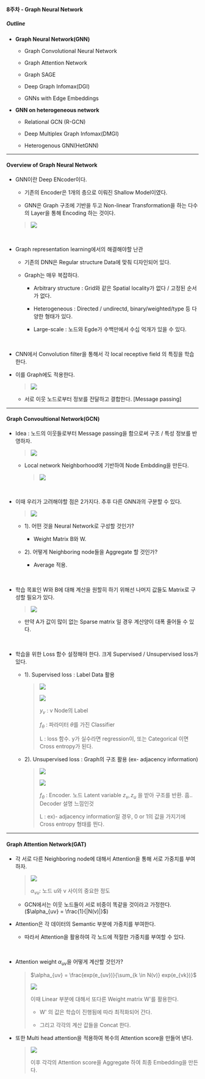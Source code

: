 #### 8주차 - Graph Neural Network



##### Outline

- **Graph Neural Network(GNN)**
  
  - Graph Convolutional Neural Network 
  
  - Graph Attention Network 
  
  - Graph SAGE
  
  - Deep Graph Infomax(DGI)
  
  - GNNs with Edge Embeddings 

- **GNN on heterogeneous network** 
  
  - Relational GCN (R-GCN)
  
  - Deep Multiplex Graph Infomax(DMGI)
  
  - Heterogenous GNN(HetGNN)





---- 

#### Overview of Graph Neural Network

- GNN이란 Deep ENcoder이다. 
  
  - 기존의 Encoder은 1개의 층으로 이뤄진 Shallow Model이였다. 
  
  - GNN은 Graph 구조에 기반을 두고 Non-linear Transformation을 하는 다수의 Layer을 통해 Encoding 하는 것이다. 
  
  > ![](picture/8-1.png)

<br> 

- Graph representation learning에서의 해결해야할 난관 
  
  - 기존의 DNN은 Regular structure Data에 맞춰 디자인되어 있다. 
  
  - Graph는 매우 복잡하다.
    
    - Arbitrary structure : Grid와 같은 Spatial locality가 없다 / 고정된 순서가 없다. 
    
    - Heterogeneous : Directed / undirectd, binary/weighted/type 등 다양한 형태가 있다. 
    
    - Large-scale : 노드와 Egde가 수백만에서 수십 억개가 있을 수 있다. 



<br>

- CNN에서 Convolution filter을 통해서 각 local receptive field 의 특징을 학습한다. 

- 이를 Graph에도 적용한다. 
  
  > ![](picture/8-2.png)
  
  - 서로 이웃 노드로부터 정보를 전달하고 결합한다. [Message passing]



---- 

#### Graph Convoultional Network(GCN)

- Idea : 노드의 이웃들로부터 Message passing을 함으로써 구조 / 특성 정보를 반영하자. 
  
  > ![](picture/8-3.png)
  
  - Local network Neighborhood에 기반하여 Node Embdding을 만든다. 
    
    > ![](picture/8-4.png)



<br>

- 이때 우리가 고려해야할 점은 2가지다. 추후 다른 GNN과의 구분할 수 있다.
  
  > ![](picture/8-5.png)
  
  - 1). 어떤 것을 Neural Network로 구성할 것인가? 
    
    - Weight Matrix B와 W. 
  
  - 2). 어떻게 Neighboring node들을 Aggregate 할 것인가? 
    
    - Average 적용. 

<br> 

- 학습 목표인 W와 B에 대해 계산을 원할히 하기 위해선 나머지 값들도 Matrix로 구성할 필요가 있다. 
  
  > ![](picture/8-6.png)
  
  - 만약 A가 값이 많이 없는 Sparse matrix 일 경우 계산양이 대폭 줄어들 수 있다. 



<br>

- 학습을 위한 Loss 함수 설정해야 한다. 크게 Supervised / Unsupervised loss가 있다.
  
  - 1). Supervised loss : Label Data 활용 
    
    > ![](picture/8-7.png)
    > 
    > ![](picture/8-9.png)
    > 
    > $y_v$ : v Node의 Label 
    > 
    > $f_\theta$ : 파라미터 $\theta$를 가진 Classifier 
    > 
    > L : loss 함수. y가 실수라면 regression이, 또는 Categorical 이면 Cross entropy가 된다. 
  
  - 2). Unsupervised loss : Graph의 구조 활용 (ex- adjacency information)
    
    > ![](picture/8-8.png)
    > 
    > ![](picture/8-10.png)
    > 
    > $f_\theta$ : Encoder. 노드 Latent variable $z_v, z_u$ 을 받아 구조를 반환. 흠.. Decoder 설명 느낌인것 
    > 
    > L : ex)- adjacency information일 경우, 0 or 1의 값을 가지기에 Cross entropy 형태를 띈다.  



----

#### Graph Attention Network(GAT)

- 각 서로 다른  Neighboring node에 대해서 Attention을 통해 서로 가중치를 부여하자.
  
  > ![](picture/8-11.png)
  > 
  > $\alpha_{vu} :$ 노드 u와 v 사이의 중요한 정도
  
  - GCN에서는 이웃 노드들이 서로 비중이 똑같을 것이라고 가정한다. ($\alpha_{uv} = \frac{1}{|N(v)|}$)



- Attention은 각 데이터의 Semantic 부분에 가중치를 부여한다. 
  
  - 따라서 Attention을 활용하여 각 노드에 적절한 가중치를 부여할 수 있다. 



<br> 

- Attention weight $\alpha_{uv}$을 어떻게 계산할 것인가? 
  
  > $\alpha_{uv} = \frac{exp(e_{uv})}{\sum_{k \in N(v)} exp(e_{vk})}$
  > 
  > ![](picture/8-12.png)
  > 
  > 이때 Linear 부분에 대해서 또다른 Weight matrix W'를 활용한다. 
  > 
  > - W' 의 값은 학습이 진행됨에 따라 최적화되어 간다. 
  > 
  > - 그리고 각각의 계산 값들을 Concat 한다. 



- 또한 Multi head attention을 적용하여 복수의 Attention score을 만들어 낸다. 
  
  > ![](picture/8-13.png)
  > 
  > 이후 각각의 Attention score을 Aggregate 하여 최종 Embedding을 만든다. 


























